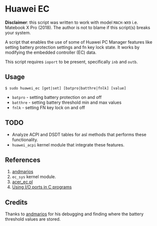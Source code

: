 # Huawei EC

**Disclaimer**: this script was written to work with model `MACH-WX9` i.e. Matebook X Pro (2018). The author is not to blame if this script(s) breaks your system.

A script that enables the use of some of Huawei PC Manager features like setting battery protection settings and fn key lock state. It works by modifying the embedded controller (EC) data.

This script requires `ioport` to be present, specifically `inb` and `outb`.

## Usage

```
$ sudo huawei_ec [get|set] [batpro|batthre|fnlk] [value]
```

* `batpro` - setting battery protection on and off
* `batthre` - setting battery threshold min and max values
* `fnlk` - setting FN key lock on and off

## TODO
* Analyze ACPI and DSDT tables for asl methods that performs these functionality.
* `huawei_acpi` kernel module that integrate these features.

## References
1. [andmarios](https://aymanbagabas.com/2018/07/23/archlinux-on-matebook-x-pro.html#comment-4412527488)
2. `ec_sys` kernel module.
3. [acer_ec.pl](https://github.com/Lekensteyn/acpi-stuff/blob/master/acer_ec.pl)
4. [Using I/O ports in C programs](https://www.tldp.org/HOWTO/IO-Port-Programming-2.html)

## Credits
Thanks to [andmarios](https://disqus.com/by/andmarios/) for his debugging and finding where the battery threshold values are stored.
